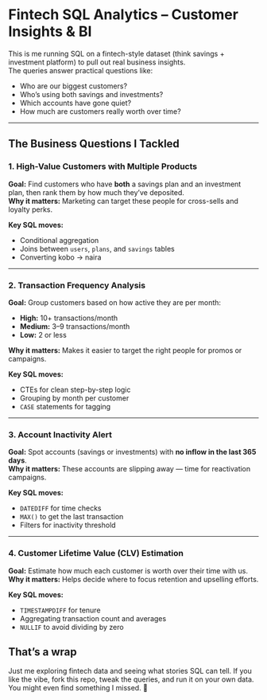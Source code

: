 # Fintech SQL Analytics – Customer Insights & BI

This is me running SQL on a fintech-style dataset (think savings + investment platform) to pull out real business insights.  
The queries answer practical questions like:  
- Who are our biggest customers?  
- Who’s using both savings and investments?  
- Which accounts have gone quiet?  
- How much are customers really worth over time?  

---

## The Business Questions I Tackled

### 1. High-Value Customers with Multiple Products
**Goal:** Find customers who have **both** a savings plan and an investment plan, then rank them by how much they’ve deposited.  
**Why it matters:** Marketing can target these people for cross-sells and loyalty perks.  

**Key SQL moves:**
- Conditional aggregation  
- Joins between `users`, `plans`, and `savings` tables  
- Converting kobo → naira  

---

### 2. Transaction Frequency Analysis
**Goal:** Group customers based on how active they are per month:  
- **High:** 10+ transactions/month  
- **Medium:** 3–9 transactions/month  
- **Low:** 2 or less  

**Why it matters:** Makes it easier to target the right people for promos or campaigns.  

**Key SQL moves:**
- CTEs for clean step-by-step logic  
- Grouping by month per customer  
- `CASE` statements for tagging  

---

### 3. Account Inactivity Alert
**Goal:** Spot accounts (savings or investments) with **no inflow in the last 365 days**.  
**Why it matters:** These accounts are slipping away — time for reactivation campaigns.  

**Key SQL moves:**
- `DATEDIFF` for time checks  
- `MAX()` to get the last transaction  
- Filters for inactivity threshold  

---

### 4. Customer Lifetime Value (CLV) Estimation
**Goal:** Estimate how much each customer is worth over their time with us.  
**Why it matters:** Helps decide where to focus retention and upselling efforts.  

**Key SQL moves:**
- `TIMESTAMPDIFF` for tenure  
- Aggregating transaction count and averages  
- `NULLIF` to avoid dividing by zero  


## That’s a wrap  
Just me exploring fintech data and seeing what stories SQL can tell. If you like the vibe, fork this repo, tweak the queries, and run it on your own data. You might even find something I missed. 🚀  
